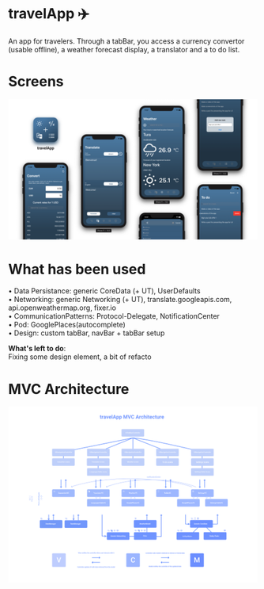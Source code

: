 # travelApp ✈️ 
  
An app for travelers. Through a tabBar, you access a currency convertor (usable offline), a weather forecast display, a translator and a to do list.  
  
# Screens  
  
![](/screens.png)
      
# **What has been used**  
• Data Persistance: generic CoreData (+ UT), UserDefaults  
• Networking: generic Networking (+ UT), translate.googleapis.com, api.openweathermap.org, fixer.io  
• CommunicationPatterns: Protocol-Delegate, NotificationCenter  
• Pod: GooglePlaces(autocomplete)  
• Design: custom tabBar, navBar + tabBar setup  
  
**What's left to do**:  
Fixing some design element, a bit of refacto  
  
# **MVC Architecture**  
  
![](/travelAppArchi.png)
  
  


